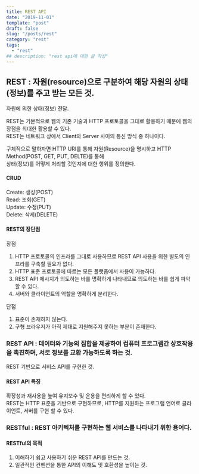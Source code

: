 ```yaml
---
title: REST API
date: "2019-11-01"
template: "post"
draft: false
slug: "/posts/rest"
category: "rest"
tags:
  - "rest"
## description: "rest api에 대한 글 작성"
---
```


## REST : 자원(resource)으로 구분하여 해당 자원의 상태(정보)를 주고 받는 모든 것.

자원에 의한 상태(정보) 전달.

REST는 기본적으로 웹의 기존 기술과 HTTP 프로토콜을 그대로 활용하기 때문에 웹의 장점을 최대한 활용할 수 있다.  
REST는 네트워크 상에서 Client와 Server 사이의 통신 방식 중 하나이다.

구체적으로 말하자면 HTTP URI를 통해 자원(Resource)을 명시하고 HTTP Method(POST, GET, PUT, DELTE)를 통해  
상태(정보)를 어떻게 처리할 것인지에 대한 행위를 정의한다.

#### CRUD

Create: 생성(POST)  
Read: 조회(GET)  
Update: 수정(PUT)  
Delete: 삭제(DELETE)

#### REST의 장단점

장점

1. HTTP 프로토콜의 인프라를 그대로 사용하므로 REST API 사용을 위한 별도의 인프라를 구축할 필요가 없다.
2. HTTP 표준 프로토콜에 따르는 모든 플랫폼에서 사용이 가능하다.
3. REST API 메시지가 의도하는 바를 명확하게 나타내므로 의도하는 바를 쉽게 파악할 수 있다.
4. 서버와 클라이언트의 역할을 명확하게 분리한다.

단점

1. 표준이 존재하지 않는다.
2. 구형 브라우저가 아직 제대로 지원해주지 못하는 부분이 존재한다.

### REST API : 데이터와 기능의 집합을 제공하여 컴퓨터 프로그램간 상호작용을 촉진하며, 서로 정보를 교환 가능하도록 하는 것.

REST 기반으로 서비스 API를 구현한 것.

#### REST API 특징

확장성과 재사용을 높여 유지보수 및 운용을 편리하게 할 수 있다.  
REST는 HTTP 표준을 기반으로 구현하므로, HTTP를 지원하는 프로그램 언어로 클라이언트, 서버를 구현 할 수 있다.

### RESTful : REST 아키텍처를 구현하는 웹 서비스를 나타내기 위한 용어다.

#### RESTful의 목적

1. 이해하기 쉽고 사용하기 쉬운 REST API를 만드는 것.
2. 일관적인 컨벤션을 통한 API의 이해도 및 호환성을 높이는 것.
